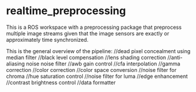 # realtime_preprocessing

This is a ROS workspace with a preprocessing package that preprocess multiple image streams given that the image sensors are exactly or approximately time synchronized. 

This is the general overview of the pipeline:
//dead pixel concealment using median filter
//black level compensation
//lens shading correction
//anti-aliasing noise noise filter
//awb gain control
//cfa interpolation
//gamma correction
//color correction
//color space conversion
//noise filter for chroma
//hue saturation control
//noise filter for luma
//edge enhancement
//contrast brightness control
//data formatter
